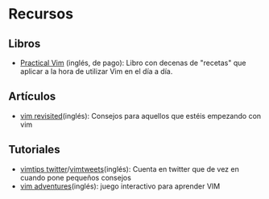 Recursos
=================

## Libros ##
* [Practical Vim](http://pragprog.com/book/dnvim/practical-vim) (inglés, de pago):
  Libro con decenas de "recetas" que aplicar a la hora de utilizar Vim en el día a día.

## Artículos ##

* [vim revisited](http://mislav.uniqpath.com/2011/12/vim-revisited/)(inglés):
  Consejos para aquellos que estéis empezando con vim

## Tutoriales ##

* [vimtips twitter](https://twitter.com/vimtips)/[vimtweets](http://www.vimtweets.com)(inglés):
  Cuenta en twitter que de vez en cuando pone pequeños consejos
* [vim adventures](http://vim-adventures.com/)(inglés): juego interactivo para aprender VIM

